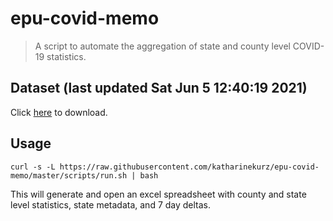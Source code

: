 # epu-covid-memo

> A script to automate the aggregation of state and county level COVID-19 statistics.

<!-- tmpl start -->

## Dataset (last updated Sat Jun  5 12:40:19 2021)

Click [here](https://covid-artifacts.s3.amazonaws.com/records/2021-6-5-124019-covid_artifact.xls) to download.

<!-- tmpl end -->

## Usage

```
curl -s -L https://raw.githubusercontent.com/katharinekurz/epu-covid-memo/master/scripts/run.sh | bash
```

This will generate and open an excel spreadsheet with county and state level statistics, state metadata, and 7 day deltas.